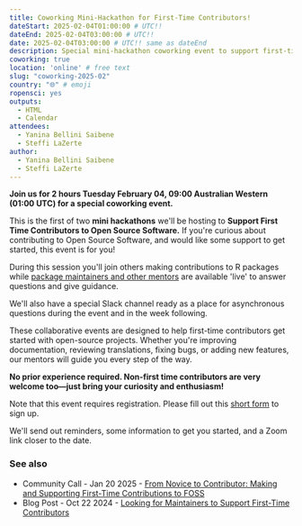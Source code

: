 ```yaml
---
title: Coworking Mini-Hackathon for First-Time Contributors!
dateStart: 2025-02-04T01:00:00 # UTC!!
dateEnd: 2025-02-04T03:00:00 # UTC!!
date: 2025-02-04T03:00:00 # UTC!! same as dateEnd
description: Special mini-hackathon coworking event to support first-time contributors!
coworking: true
location: 'online' # free text
slug: "coworking-2025-02"
country: "🌐" # emoji
ropensci: yes
outputs:
  - HTML
  - Calendar
attendees:
  - Yanina Bellini Saibene
  - Steffi LaZerte
author:
  - Yanina Bellini Saibene
  - Steffi LaZerte
---
```


<!--
```{r}
d <- lubridate::ymd_hms('2025-02-04 09:00:00', tz = 'Australia/Perth')
lubridate::with_tz(d, 'UTC')
lubridate::with_tz(d, 'America/Winnipeg')
```
-->

**Join us for 2 hours Tuesday February 04, 09:00 Australian Western (01:00 UTC) for 
a special coworking event.**

This is the first of two **mini hackathons** we'll be hosting to **Support First Time
Contributors to Open Source Software.** 
If you're curious about contributing to Open Source Software, and would like 
some support to get started, this event is for you!

During this session you'll join others making contributions to R packages 
while [package maintainers and other mentors](https://ropensci.org/blog/2024/10/22/first-time-contributions/) 
are available 'live' to answer questions and give guidance. 

We'll also have a special Slack channel ready as a place for asynchronous questions 
during the event and in the week following.

These collaborative events are designed to help first-time contributors get started with open-source projects.
Whether you're improving documentation, reviewing translations, fixing bugs, or adding new features, our mentors will guide you every step of the way. 

**No prior experience required. Non-first time contributors are very welcome too—just bring your curiosity and enthusiasm!**

Note that this event requires registration.
Please fill out this [short form](https://airtable.com/appRpJelSoXWcYCG1/pagXLEueuI2o3GuBQ/form) to sign up.

We'll send out reminders, some information to get you started, and a Zoom link closer to the date. 

### See also
- Community Call - Jan 20 2025 - [From Novice to Contributor: Making and Supporting First-Time Contributions to FOSS](https://ropensci.org/commcalls/first-time-contributor/)
- Blog Post - Oct 22 2024 - [Looking for Maintainers to Support First-Time Contributors](https://ropensci.org/blog/2024/10/22/first-time-contributions/)
